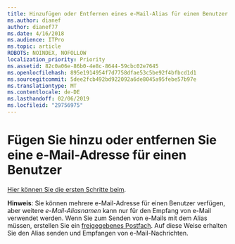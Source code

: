 ```yaml
---
title: Hinzufügen oder Entfernen eines e-Mail-Alias für einen Benutzer
ms.author: dianef
author: dianef77
ms.date: 4/16/2018
ms.audience: ITPro
ms.topic: article
ROBOTS: NOINDEX, NOFOLLOW
localization_priority: Priority
ms.assetid: 82c0a06e-86b0-4e8c-8644-59cbc02e7645
ms.openlocfilehash: 895e1914954f7d7758dfae53c5be92f4bfbcd1d1
ms.sourcegitcommit: 5dee2fcb492bd922092a6de8045a95febe57b97e
ms.translationtype: MT
ms.contentlocale: de-DE
ms.lasthandoff: 02/06/2019
ms.locfileid: "29756975"
---
```

# <a name="add-or-remove-an-email-address-for-a-user"></a>Fügen Sie hinzu oder entfernen Sie eine e-Mail-Adresse für einen Benutzer

[Hier können Sie die ersten Schritte beim](https://portal.office.com/AdminPortal/Home#/AssistedGuide/addemailoptions).
    
 **Hinweis**: Sie können mehrere e-Mail-Adresse für einen Benutzer verfügen, aber weitere *e-Mail-Aliasnamen* kann nur für den Empfang von e-Mail verwendet werden. Wenn Sie zum Senden von e-Mails mit dem Alias müssen, erstellen Sie ein [freigegebenes Postfach](https://support.office.com/article/871a246d-3acd-4bba-948e-5de8be0544c9). Auf diese Weise erhalten Sie den Alias senden und Empfangen von e-Mail-Nachrichten. 
  

